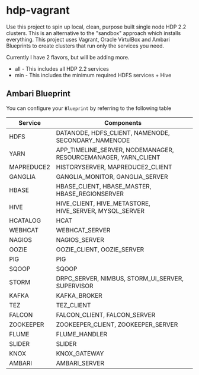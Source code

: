 # hdp-vagrant
Use this project to spin up local, clean, purpose built single node HDP 2.2 clusters.  This is an alternative to the "sandbox" approach which installs everything.  This project uses Vagrant, Oracle VirtulBox and Ambari Blueprints to create clusters that run only the services you need.

Currently I have 2 flavors, but will be adding more.

* all - This includes all HDP 2.2 services
* min - This includes the minimum required HDFS services + Hive



## Ambari Blueprint

You can configure your `Blueprint` by referring to the following table

Service  | Components
-------- | ----------
HDFS | DATANODE, HDFS_CLIENT, NAMENODE, SECONDARY_NAMENODE
YARN | APP_TIMELINE_SERVER, NODEMANAGER, RESOURCEMANAGER, YARN_CLIENT
MAPREDUCE2 | HISTORYSERVER, MAPREDUCE2_CLIENT
GANGLIA | GANGLIA_MONITOR, GANGLIA_SERVER
HBASE | HBASE_CLIENT, HBASE_MASTER, HBASE_REGIONSERVER
HIVE | HIVE_CLIENT, HIVE_METASTORE, HIVE_SERVER, MYSQL_SERVER
HCATALOG | HCAT
WEBHCAT | WEBHCAT_SERVER
NAGIOS | NAGIOS_SERVER
OOZIE | OOZIE_CLIENT, OOZIE_SERVER
PIG | PIG
SQOOP | SQOOP
STORM | DRPC_SERVER, NIMBUS, STORM_UI_SERVER, SUPERVISOR
KAFKA | KAFKA_BROKER
TEZ | TEZ_CLIENT
FALCON | FALCON_CLIENT, FALCON_SERVER
ZOOKEEPER | ZOOKEEPER_CLIENT, ZOOKEEPER_SERVER
FLUME | FLUME_HANDLER
SLIDER | SLIDER
KNOX | KNOX_GATEWAY
AMBARI | AMBARI_SERVER

